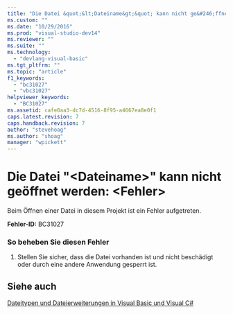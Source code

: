 ```yaml
---
title: "Die Datei &quot;&lt;Dateiname&gt;&quot; kann nicht ge&#246;ffnet werden: &lt;Fehler&gt; | Microsoft Docs"
ms.custom: ""
ms.date: "10/29/2016"
ms.prod: "visual-studio-dev14"
ms.reviewer: ""
ms.suite: ""
ms.technology: 
  - "devlang-visual-basic"
ms.tgt_pltfrm: ""
ms.topic: "article"
f1_keywords: 
  - "bc31027"
  - "vbc31027"
helpviewer_keywords: 
  - "BC31027"
ms.assetid: cafe0aa3-dc7d-4516-8f95-a4667ea8e0f1
caps.latest.revision: 7
caps.handback.revision: 7
author: "stevehoag"
ms.author: "shoag"
manager: "wpickett"
---
```

# Die Datei &quot;&lt;Dateiname&gt;&quot; kann nicht ge&#246;ffnet werden: &lt;Fehler&gt;
Beim Öffnen einer Datei in diesem Projekt ist ein Fehler aufgetreten.  
  
 **Fehler\-ID:** BC31027  
  
### So beheben Sie diesen Fehler  
  
1.  Stellen Sie sicher, dass die Datei vorhanden ist und nicht beschädigt oder durch eine andere Anwendung gesperrt ist.  
  
## Siehe auch  
 [Dateitypen und Dateierweiterungen in Visual Basic und Visual C\#](http://msdn.microsoft.com/de-de/f793852c-da06-4d52-a826-65f635844772)